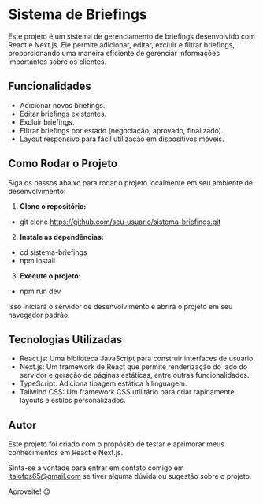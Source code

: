 # Sistema de Briefings

Este projeto é um sistema de gerenciamento de briefings desenvolvido com React e Next.js. Ele permite adicionar, editar, excluir e filtrar briefings, proporcionando uma maneira eficiente de gerenciar informações importantes sobre os clientes.

## Funcionalidades

- Adicionar novos briefings.
- Editar briefings existentes.
- Excluir briefings.
- Filtrar briefings por estado (negociação, aprovado, finalizado).
- Layout responsivo para fácil utilização em dispositivos móveis.

## Como Rodar o Projeto

Siga os passos abaixo para rodar o projeto localmente em seu ambiente de desenvolvimento:

1. **Clone o repositório:** 
- git clone https://github.com/seu-usuario/sistema-briefings.git

2. **Instale as dependências:**
- cd sistema-briefings
- npm install

3. **Execute o projeto:**
- npm run dev


Isso iniciará o servidor de desenvolvimento e abrirá o projeto em seu navegador padrão.

## Tecnologias Utilizadas

- React.js: Uma biblioteca JavaScript para construir interfaces de usuário.
- Next.js: Um framework de React que permite renderização do lado do servidor e geração de páginas estáticas, entre outras funcionalidades.
- TypeScript: Adiciona tipagem estática à linguagem.
- Tailwind CSS: Um framework CSS utilitário para criar rapidamente layouts e estilos personalizados.

## Autor

Este projeto foi criado com o propósito de testar e aprimorar meus conhecimentos em React e Next.js.

Sinta-se à vontade para entrar em contato comigo em italofps65@gmail.com se tiver alguma dúvida ou sugestão sobre o projeto.

Aproveite! 😊
